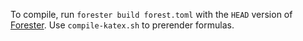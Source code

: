 To compile, run `forester build forest.toml` with the `HEAD` version of [Forester](https://www.jonmsterling.com/jms-005P.xml). Use `compile-katex.sh` to prerender formulas.

